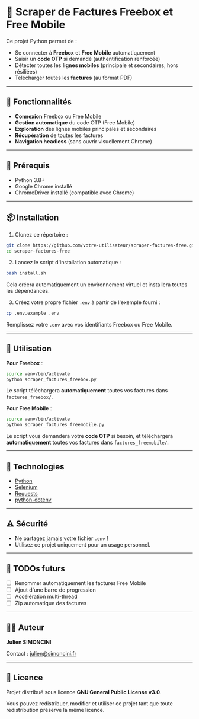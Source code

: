 # 📅 Scraper de Factures Freebox et Free Mobile

Ce projet Python permet de :
- Se connecter à **Freebox** et **Free Mobile** automatiquement
- Saisir un **code OTP** si demandé (authentification renforcée)
- Détecter toutes les **lignes mobiles** (principale et secondaires, hors résiliées)
- Télécharger toutes les **factures** (au format PDF)

---

## 🚀 Fonctionnalités

- **Connexion** Freebox ou Free Mobile
- **Gestion automatique** du code OTP (Free Mobile)
- **Exploration** des lignes mobiles principales et secondaires
- **Récupération** de toutes les factures
- **Navigation headless** (sans ouvrir visuellement Chrome)

---

## 📆 Prérequis

- Python 3.8+
- Google Chrome installé
- ChromeDriver installé (compatible avec Chrome)

---

## 📦 Installation

1. Clonez ce répertoire :

```bash
git clone https://github.com/votre-utilisateur/scraper-factures-free.git
cd scraper-factures-free
```

2. Lancez le script d'installation automatique :

```bash
bash install.sh
```

Cela créera automatiquement un environnement virtuel et installera toutes les dépendances.

3. Créez votre propre fichier `.env` à partir de l'exemple fourni :

```bash
cp .env.example .env
```

Remplissez votre `.env` avec vos identifiants Freebox ou Free Mobile.

---

## 🔄 Utilisation

**Pour Freebox** :

```bash
source venv/bin/activate
python scraper_factures_freebox.py
```

Le script téléchargera **automatiquement** toutes vos factures dans `factures_freebox/`.


**Pour Free Mobile** :

```bash
source venv/bin/activate
python scraper_factures_freemobile.py
```

Le script vous demandera votre **code OTP** si besoin, et téléchargera **automatiquement** toutes vos factures dans `factures_freemobile/`.

---

## 🔧 Technologies

- [Python](https://www.python.org/)
- [Selenium](https://selenium.dev/)
- [Requests](https://docs.python-requests.org/)
- [python-dotenv](https://pypi.org/project/python-dotenv/)

---

## ⚠️ Sécurité

- Ne partagez jamais votre fichier `.env` !
- Utilisez ce projet uniquement pour un usage personnel.

---

## 📅 TODOs futurs

- [ ] Renommer automatiquement les factures Free Mobile
- [ ] Ajout d'une barre de progression
- [ ] Accélération multi-thread
- [ ] Zip automatique des factures

---

## 👨‍💻 Auteur

**Julien SIMONCINI**

Contact : [julien@simoncini.fr](mailto:julien@simoncini.fr)

---

## 🔖 Licence

Projet distribué sous licence **GNU General Public License v3.0**.

Vous pouvez redistribuer, modifier et utiliser ce projet tant que toute redistribution préserve la même licence.
